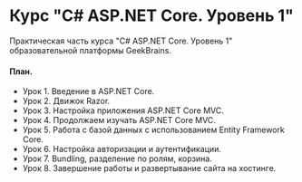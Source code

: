 # Курс "C# ASP.NET Core. Уровень 1"

Практическая часть курса "C# ASP.NET Core. Уровень 1" образовательной платформы GeekBrains.

#### План.

- Урок 1. Введение в ASP.NET Core.
- Урок 2. Движок Razor.
- Урок 3. Настройка приложения ASP.NET Core MVC.
- Урок 4. Продолжаем изучать ASP.NET Core MVC.
- Урок 5. Работа с базой данных с использованием Entity Framework Core.
- Урок 6. Настройка авторизации и аутентификации.
- Урок 7. Bundling, разделение по ролям, корзина.
- Урок 8. Завершение работы и развертывание сайта на хостинге.